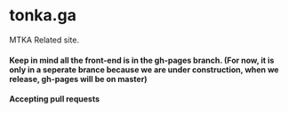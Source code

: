 # tonka.ga
MTKA Related site.
#### Keep in mind all the front-end is in the gh-pages branch. (For now, it is only in a seperate brance because we are under construction, when we release, gh-pages will be on master)
#### Accepting pull requests
